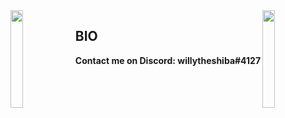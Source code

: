 <img align='left' src='' width='20%'>  
<img align='right' src='' width='20%'>  

## BIO

**Contact me on Discord: willytheshiba#4127**
